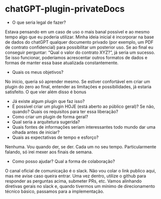 # chatGPT-plugin-privateDocs


- O que seria legal de fazer?

Estava pensando em um caso de uso o mais banal possível e ao mesmo tempo algo que eu poderia utilizar. Minha ideia inicial é incorporar na base de dados do chatGPT qualquer documento privado (por exemplo, um PDF de contrato confidencial) para possibilitar um posterior uso. Se ao final eu conseguir perguntar: “Qual o valor do contrato XYZ?”, já seria um sucesso. Se isso funcionar, poderíamos acrescentar outros formatos de dados e formas de manter essa base atualizada constantemente.

- Quais os meus objetivos?

No inicio, queria só aprender mesmo. Se estiver confortável em criar um plugin do zero ao final, entender as limitações e possibilidades, já estaria satisfeito. O que vier além disso é bonus

- Já existe algum plugin que faz isso?
- É possível criar um plugin HOJE (está aberto ao público geral)? Se não, quando? Quais os requisitos para ter essa liberação?
- Como criar um plugin de forma geral?
- Qual seria a arquitetura sugerida?
- Quais fontes de informações seriam interessantes todo mundo dar uma olhada antes de iniciar?
- Quais as expectativas de tempo e esforço?

Nenhuma. Vou quando der, se der. Cada um no seu tempo. Particularmente falando, só irei mexer aos finais de semana.

- Como posso ajudar? Qual a forma de colaboração?

O canal oficial de comunicação é o slack. Não vou colar o link publico aqui, mas me avise caso queira entrar. Uma vez dentro, utilize o github para responder as perguntas acima, submeter PRs, etc. Vamos alinhando diretivas gerais no slack e, quando tivermos um mínimo de direcionamento técnico básico, passamos para a implementação.

